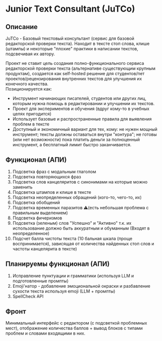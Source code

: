 # Junior Text Consultant (JuTCo)
## Описание
JuTCo - Базовый текстовый консультант (сервис для базовой редакторской проверки текста). Находит в тексте стоп слова, клише (штампы) и некоторые "плохие" практики в написании текстов, подсвечивая их автору.

Проект не ставит цель создания полно-функционального сервиса редакторской проверки текста (альтернативе существующим крупным продуктам), создается как self-hosted решение для студентов/пет проектов/рецензирования внутренних текстов для улучшения их конечного качества.   
Позиционируется как:
* Инструмент начинающих писателей, студентов или других лиц, которым нужна помощь в редактировании и улучшении их текстов.
* Проект для экспериментов и обучения (вдруг кому-то в учебных целях пригодится)
* Использует базовые и распространенные правила для выявления проблем в тексте
* Доступный и экономичный вариант для тех, кому: не нужен мощный инструмент; тексты должны оставаться внутри "контура"; не готовы (или нет возможности) пока платить деньги за полноценный инструмент, а бесплатный лимит быстро заканчивается.

## Функционал (АПИ)

1. Подсветка фраз с модальным глаголом
2. Подсветка повторяющихся фраз
3. Подсветка слов канцеляритов с синонимами на которые можно заменить
4. Подсветка штампов и клише в тексте
5. Подсветка неопределенных обращений (кого-то, чего-то, их)
6. Подсветка обобщений
7. Подсветка временных паразитов ⚠️(есть небольшая проблема с правильным выделением)
8. Подсветка фичеризмов
9. Подсветка (зеленым) слов "Успешно" и "Активно" т.к. их использование должно быть аккуратным и обуманным  (Входят в неопределенное)
10. Подсчет балла чистоты текста (10 бальная шкала (проще воспринимается), зависящая от количества найденных стоп слов и частоты канцелярита в тексте) 
   
## Планируемы функционал (АПИ)
1. Исправление пунктуации и грамматики (используя LLM и подготовленные промпты)
2. Emoji'натор - добавление эмоциональной окраски и разбавление сухости текста используя emoji (LLM + промпты)
3. SpellCheck API

## Фронт
Минимальный интерфейс с редактором (с подсветкой проблемных мест), отображение количества баллов + вывод блоков с типами проблем и словами входящими в них.